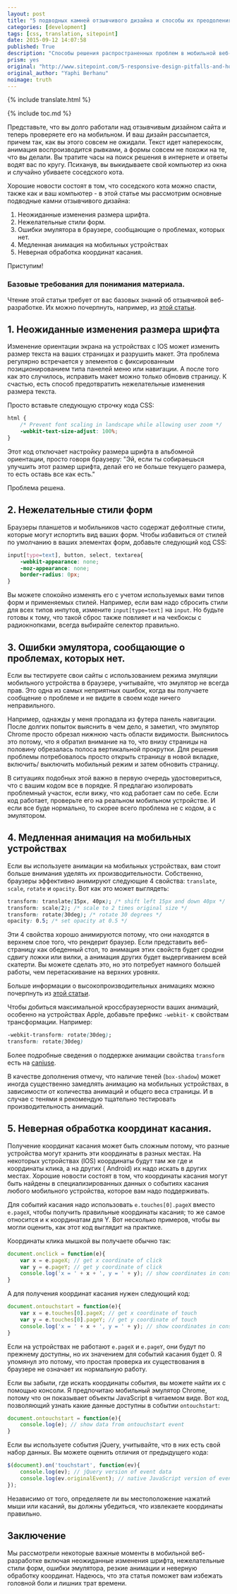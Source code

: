 ```yaml
---
layout: post
title: "5 подводных камней отзывчивого дизайна и способы их преодоления"
categories: [development]
tags: [css, translation, sitepoint]
date: 2015-09-12 14:07:58
published: True
description: "Способы решения распространенных проблем в мобильной веб-разработке: шрифты, формы, анимации и координаты касания"
prism: yes
original: "http://www.sitepoint.com/5-responsive-design-pitfalls-and-how-to-avoid-them/"
original_author: "Yaphi Berhanu"
noimage: truth
---
```

{% include translate.html %}

{% include toc.md %}

Представьте, что вы долго работали над отзывчивым дизайном сайта и теперь проверяете его на мобильном. И ваш дизайн рассыпается, причем так, как вы этого совсем не ожидали. Текст идет наперекосяк, анимация воспроизводится рывками, а формы совсем не похожи на те, что вы делали. Вы тратите часы на поиск решения в интернете и ответы водят вас по кругу. Психанув, вы выкидываете свой компьютер из окна и случайно убиваете соседского кота.

Хорошие новости состоят в том, что соседского кота можно спасти, также как и ваш компьютер - в этой статье мы рассмотрим основные подводные камни отзывчивого дизайна:

1. Неожиданные изменения размера шрифта.
2. Нежелательные стили форм.
3. Ошибки эмулятора в браузере, сообщающие о проблемах, которых нет.
4. Медленная анимация на мобильных устройствах
5. Неверная обработка координат касания.

Приступим!

### Базовые требования  для понимания материала.

Чтение  этой статьи требует от вас базовых знаний об отзывчивой веб-разработке. Их можно почерпнуть, например, из [этой статьи](http://simplestepscode.com/responsive-web-development-basics/).

## 1. Неожиданные изменения размера шрифта

Изменение ориентации экрана на устройствах с IOS может изменить размер текста на ваших страницах и разрушить макет. Эта проблема регулярно встречается у элементов с фиксированным позиционированием типа панелей меню или навигации. А после того как это случилось, исправить макет можно только обновив страницу. К счастью, есть способ предотвратить нежелательные изменения размера текста.

Просто вставьте следующую строчку кода CSS:

```css
html {
    /* Prevent font scaling in landscape while allowing user zoom */
    -webkit-text-size-adjust: 100%;
}
```

Этот код отключает настройку размера шрифта в альбомной ориентации, просто говоря браузеру: "Эй, если ты собираешься улучшить этот размер шрифта, делай его не больше текущего размера, то есть оставь все как есть."

Проблема решена.

## 2. Нежелательные стили форм

Браузеры планшетов и мобильников часто содержат дефолтные стили, которые могут испортить вид ваших форм. Чтобы избавиться от стилей по умолчанию в ваших элементах форм, добавьте следующий код CSS:

```css
input[type=text], button, select, textarea{
    -webkit-appearance: none;
    -moz-appearance: none;
    border-radius: 0px;
}
```

Вы можете спокойно изменять его с учетом используемых вами типов форм и применяемых стилей. Например, если вам надо сбросить стили для всех типов инпутов, измените `input[type=text]` на `input`.  Но будьте готовы к тому, что такой сброс также повлияет и на чекбоксы с радиокнопками, всегда выбирайте селектор правильно.

## 3. Ошибки эмулятора, сообщающие о проблемах, которых нет.

Если вы тестируете свои сайты с использованием  режима эмуляции мобильного устройства в браузере, учитывайте, что эмулятор не всегда прав. Это одна из самых неприятных ошибок, когда вы получаете сообщение о проблеме и не видите в своем коде ничего неправильного.

Например, однажды у меня пропадала из футера панель навигации. После долгих попыток выяснить в чем дело, я заметил, что эмулятор Chrome просто обрезал нижнюю часть области видимости. Выяснилось это потому, что я обратил внимание на то, что внизу страницы на половину обрезалась полоса вертикальной прокрутки. Для решения проблемы потребовалось просто открыть страницу в новой вкладке, включить/ выключить мобильный режим и затем обновить страницу.

В ситуациях подобных этой важно в первую очередь удостовериться, что с вашим кодом все в порядке. Я предлагаю изолировать проблемный участок, если вижу, что код работает сам по себе. Если код работает, проверьте его на реальном мобильном устройстве. И если все буде нормально, то скорее всего проблема не с кодом, а с эмулятором.

## 4. Медленная анимация на мобильных устройствах

Если вы используете анимации на мобильных устройствах, вам стоит больше внимания уделять их производительности. Собственно, браузеры эффективно анимируют следующие 4 свойства: `translate`, `scale`, `rotate` и `opacity`. Вот как это может выглядеть:

```css
transform: translate(15px, 40px); /* shift left 15px and down 40px */
transform: scale(2); /* scale to 2 times original size */
transform: rotate(30deg); /* rotate 30 degrees */
opacity: 0.5; /* set opacity at 0.5 */
```

Эти 4 свойства хорошо анимируются потому, что они находятся в верхнем слое того, что рендерит браузер. Если представить веб-страницу как обеденный стол, то анимация этих свойств будет сродни сдвигу ложки или вилки, а анимация других будет выдергиванием всей скатерти. Вы можете сделать это, но это потребует намного большей работы, чем перетаскивание на верхних уровнях.

Больше информации о высокопроизводительных анимациях можно почерпнуть из [этой статьи](http://www.html5rocks.com/en/tutorials/speed/high-performance-animations/). 

Чтобы добиться максимальной кроссбраузерности ваших анимаций, особенно на устройствах Apple, добавьте префикс `-webkit-` к свойствам трансформации. Например:

```css
-webkit-transform: rotate(30deg);
transform: rotate(30deg)
```

Более подробные сведения о поддержке анимации свойства `transform` есть на [caniuse](http://caniuse.com/#feat=transforms2d).

В качестве дополнения отмечу, что наличие теней (`box-shadow`) может иногда существенно замедлять анимацию на мобильных устройствах, в зависимости от количества анимаций и общего веса страницы. И в случае с тенями я рекомендую тщательно тестировать производительность анимаций.

## 5. Неверная обработка координат касания.

Получение координат касания может быть сложным потому, что разные устройства могут хранить эти координаты в разных местах. На некоторых устройствах (IOS) координаты будут там же где и координаты клика, а на других ( Android) их надо искать в других местах. Хорошие новости состоят в том, что координаты касания могут быть найдены в специализированных данных о событиях касания любого мобильного устройства, которое вам надо поддерживать.

Для событий касания надо использовать `e.touches[0].pageX` вместо `e.pageX`, чтобы получить правильные координаты касания; то же самое относится и к координатам для Y. Вот несколько примеров, чтобы вы могли оценить, как этот код выглядит на практике.

Координаты клика мышкой вы получаете обычно так:

```javascript
document.onclick = function(e){
    var x = e.pageX; // get x coordinate of click
    var y = e.pageY; // get y coordinate of click
    console.log('x = ' + x + ', y = ' + y); // show coordinates in console
}
```

А для получения координат касания нужен следующий код:

```javascript
document.ontouchstart = function(e){
    var x = e.touches[0].pageX; // get x coordinate of touch
    var y = e.touches[0].pageY; // get y coordinate of touch
    console.log('x = ' + x + ', y = ' + y); // show coordinates in console
}
```

Если на устройствах не работают `e.pageX` и `e.pageY`, они будут по прежнему доступны, но их значением для событий касания будет 0. Я упомянул это  потому, что простая проверка их существования в браузере не означает их нормальную работу.

Если вы забыли, где искать координаты события, вы можете найти их с помощью консоли. Я предпочитаю мобильный эмулятор Chrome, потому что он показывает объекты JavaScript  в читаемом виде. Вот код, позволяющий узнать какие данные доступны в событии `ontouchstart`:

```javascript
document.ontouchstart = function(e){
    console.log(e); // show data from ontouchstart event
}
```

Если вы используете события jQuery, учитывайте, что в них есть свой набор данных. Вы можете оценить отличия от предыдущего кода:

```javascript
$(document).on('touchstart', function(ev){
    console.log(ev); // jQuery version of event data
    console.log(ev.originalEvent); // native JavaScript version of event data
});
```

Независимо от того, определяете ли вы местоположение нажатий мыши или касаний, вы должны убедиться, что извлекаете координаты правильно.

## Заключение

Мы рассмотрели некоторые важные моменты в мобильной веб-разработке включая неожиданные изменения шрифта, нежелательные стили форм, ошибки эмулятора, резкие анимации и неверную обработку координат. Надеюсь, что эта статья поможет вам избежать головной боли и лишних трат времени.